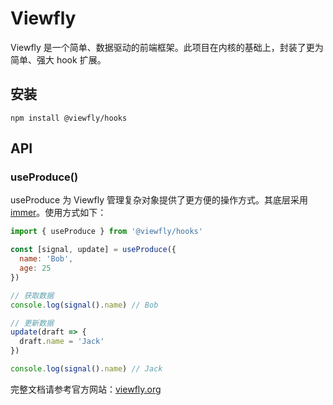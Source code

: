 Viewfly
================================

Viewfly 是一个简单、数据驱动的前端框架。此项目在内核的基础上，封装了更为简单、强大 hook 扩展。


## 安装

```
npm install @viewfly/hooks
```

## API

### useProduce()

useProduce 为 Viewfly 管理复杂对象提供了更方便的操作方式。其底层采用 [immer](https://github.com/immerjs/immer)。使用方式如下：

```js
import { useProduce } from '@viewfly/hooks'

const [signal, update] = useProduce({
  name: 'Bob',
  age: 25
})

// 获取数据
console.log(signal().name) // Bob

// 更新数据
update(draft => {
  draft.name = 'Jack'
})

console.log(signal().name) // Jack
```

完整文档请参考官方网站：[viewfly.org](https://viewfly.org)
